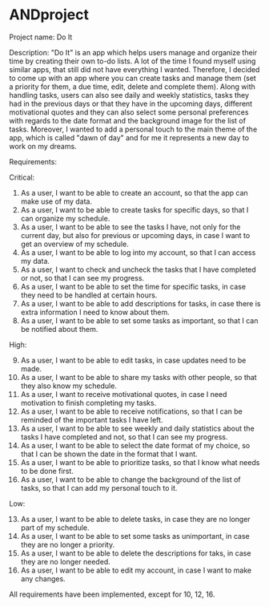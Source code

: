 # ANDproject

Project name: Do It

Description: "Do It" is an app which helps users manage and organize their time by creating their own to-do lists. A lot of the time I found myself using similar apps, that still did not have everything I wanted. Therefore, I decided to come up with an app where you can create tasks and manage them (set a priority for them, a due time, edit, delete and complete them). Along with handling tasks, users can also see daily and weekly statistics, tasks they had in the previous days or that they have in the upcoming days, different motivational quotes and they can also select some personal preferences with regards to the date format and the background image for the list of tasks. Moreover, I wanted to add a personal touch to the main theme of the app, which is called "dawn of day" and for me it represents a new day to work on my dreams.

Requirements:

Critical:

1. As a user, I want to be able to create an account, so that the app can make use of my data.
2. As a user, I want to be able to create tasks for specific days, so that I can organize my schedule.
3. As a user, I want to be able to see the tasks I have, not only for the current day, but also for previous or upcoming days, in case I want to get an overview of my schedule.
4. As a user, I want to be able to log into my account, so that I can access my data. 
5. As a user, I want to check and uncheck the tasks that I have completed or not, so that I can see my progress.
6. As a user, I want to be able to set the time for specific tasks, in case they need to be handled at certain hours. 
7. As a user, I want to be able to add descriptions for tasks, in case there is extra information I need to know about them.
8. As a user, I want to be able to set some tasks as important, so that I can be notified about them.



High:

9. As a user, I want to be able to edit tasks, in case updates need to be made. 
10. As a user, I want to be able to share my tasks with other people, so that they also know my schedule.
11. As a user, I want to receive motivational quotes, in case I need motivation to finish completing my tasks.
12. As a user, I want to be able to receive notifications, so that I can be reminded of the important tasks I have left.
13. As a user, I want to be able to see weekly and daily statistics about the tasks I have completed and not, so that I can see my progress.
14. As a user, I want to be able to select the date format of my choice, so that I can be shown the date in the format that I want.
15. As a user, I want to be able to prioritize tasks, so that I know what needs to be done first. 
16. As a user, I want to be able to change the background of the list of tasks, so that I can add my personal touch to it.


Low:

13. As a user, I want to be able to delete tasks, in case they are no longer part of my schedule.
14. As a user, I want to be able to set some tasks as unimportant, in case they are no longer a priority.
15. As a user, I want to be able to delete the descriptions for taks, in case they are no longer needed. 
16. As a user, I want to be able to edit my account, in case I want to make any changes.

All requirements have been implemented, except for 10, 12, 16.
